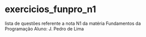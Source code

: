 # exercicios_funpro_n1
lista de questões referente a nota N1 da matéria Fundamentos da Programação
Aluno: J. Pedro de Lima
